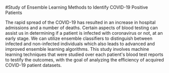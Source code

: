 #Study of Ensemble Learning Methods to Identify COVID-19 Positive Patients

The rapid spread of the COVID-19 has resulted in an increase in hospital admissions and a number of deaths. Certain aspects of blood testing can assist us in determining if a patient is infected with coronavirus or not, at an early stage. We can utilize ensemble classifiers to distinguish between infected and non-infected individuals which also leads to advanced and improved ensemble learning algorithms. 
This study involves machine learning techniques that were studied over each patient's blood test reports to testify the outcomes, with the goal of analyzing the efficiency of acquired COVID-19 patient datasets. 
